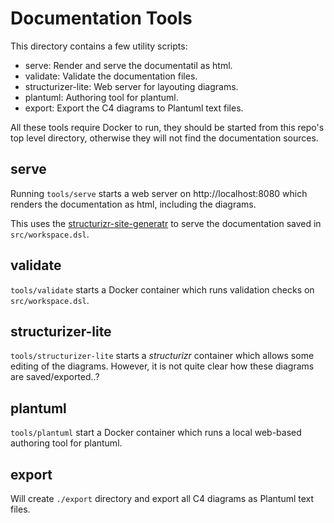 # Documentation Tools #

This directory contains a few utility scripts:

- serve: Render and serve the documentatil as html.
- validate: Validate the documentation files.
- structurizer-lite: Web server for layouting diagrams.
- plantuml: Authoring tool for plantuml.
- export: Export the C4 diagrams to Plantuml text files.

All these tools require Docker to run, they should be started from this repo's top level directory,
otherwise they will not find the documentation sources.

## serve ##

Running `tools/serve` starts a web server on http://localhost:8080 which renders the documentation
as html, including the diagrams.

This uses the
[structurizr-site-generatr](https://github.com/avisi-cloud/structurizr-site-generatr) to serve the
documentation saved in `src/workspace.dsl`.

## validate ##

`tools/validate` starts a Docker container which runs validation checks on `src/workspace.dsl`.

## structurizer-lite ##

`tools/structurizer-lite` starts a *structurizr* container which allows some editing of the
diagrams.  However, it is not quite clear how these diagrams are saved/exported..?

## plantuml

`tools/plantuml` start a Docker container which runs a local web-based authoring tool for plantuml.

## export

Will create `./export` directory and export all C4 diagrams as Plantuml text files.
